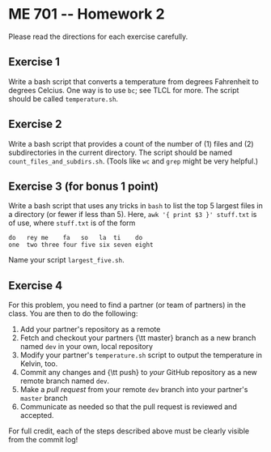 # ME 701 -- Homework 2

Please read the directions for each exercise carefully.

## Exercise 1

Write a bash script that converts a temperature from degrees Fahrenheit to degrees Celcius. 
One way is to use `bc`; see TLCL for more.  The script should be called `temperature.sh`.

## Exercise 2
 
Write a bash script that provides a count of the number of (1) files and (2) subdirectories in the current directory.  The script should be named `count_files_and_subdirs.sh`.  (Tools like `wc` and `grep` might be very helpful.)

## Exercise 3 (for bonus 1 point)

Write a bash script that uses any tricks in `bash` to list the top 5 largest files in a directory (or fewer if less than 5).  Here, `awk '{ print $3 }' stuff.txt` is of use, where `stuff.txt` is of the form 

```
do   rey me    fa   so   la  ti    do
one  two three four five six seven eight
```

Name your script `largest_five.sh`.

## Exercise 4

For this problem, you need to find a partner (or team of partners) in the class.
You are then to do the following:

  1. Add your partner's repository as a remote
  2. Fetch and checkout your partners {\tt master} branch as a new branch named `dev` in your own, local repository
  3. Modify your partner's `temperature.sh` script to output the temperature in Kelvin, too.
  4. Commit any changes and {\tt push} to *your* GitHub repository as a new remote branch named `dev`.
  5. Make a *pull request* from your remote `dev` branch into your partner's `master` branch
  6. Communicate as needed so that the pull request is reviewed and accepted.

For full credit, each of the steps described above must be clearly visible from the commit log!

